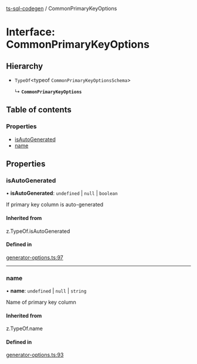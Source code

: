 [ts-sql-codegen](../README.md) / CommonPrimaryKeyOptions

# Interface: CommonPrimaryKeyOptions

## Hierarchy

- `TypeOf`<typeof `CommonPrimaryKeyOptionsSchema`\>

  ↳ **`CommonPrimaryKeyOptions`**

## Table of contents

### Properties

- [isAutoGenerated](CommonPrimaryKeyOptions.md#isautogenerated)
- [name](CommonPrimaryKeyOptions.md#name)

## Properties

### isAutoGenerated

• **isAutoGenerated**: `undefined` \| ``null`` \| `boolean`

If primary key column is auto-generated

#### Inherited from

z.TypeOf.isAutoGenerated

#### Defined in

[generator-options.ts:97](https://github.com/lorefnon/ts-sql-codegen/blob/7c76b75/src/generator-options.ts#L97)

___

### name

• **name**: `undefined` \| ``null`` \| `string`

Name of primary key column

#### Inherited from

z.TypeOf.name

#### Defined in

[generator-options.ts:93](https://github.com/lorefnon/ts-sql-codegen/blob/7c76b75/src/generator-options.ts#L93)
